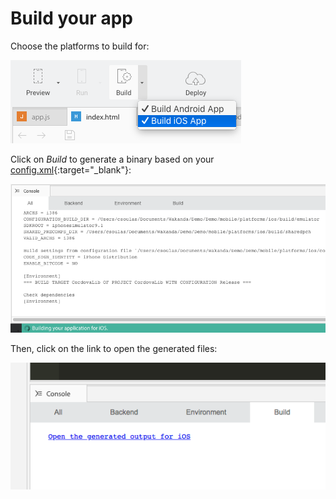---
---

# Build your app

Choose the platforms to build for:

<img src="img/mobile-build-dropdown.png" />

Click on _Build_ to generate a binary based on your [config.xml](http://cordova.apache.org/docs/en/latest/config_ref/index.html){:target="_blank"}:

<img src="img/mobile-build-progress.png" />

Then, click on the link to open the generated files:

<img src="img/mobile-build.png" />
